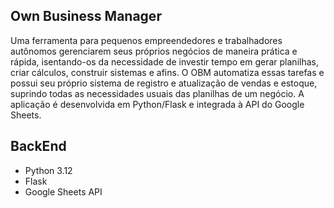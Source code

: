## Own Business Manager
Uma ferramenta para pequenos empreendedores e trabalhadores autônomos gerenciarem seus próprios negócios de maneira prática e rápida, isentando-os da necessidade de investir tempo em gerar planilhas, criar cálculos, construir 
sistemas e afins. O OBM automatiza essas tarefas e possui seu próprio sistema de registro e atualização de vendas e estoque, suprindo todas as necessidades usuais das planilhas de um negócio. A aplicação é desenvolvida em Python/Flask 
e integrada à API do Google Sheets.

## BackEnd
- Python 3.12
- Flask
- Google Sheets API
